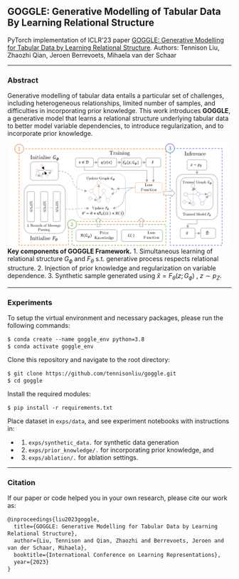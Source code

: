 ## GOGGLE: Generative Modelling of Tabular Data By Learning Relational Structure

PyTorch implementation of ICLR'23 paper [GOGGLE: Generative Modelling for Tabular Data by Learning Relational Structure](https://openreview.net/forum?id=fPVRcJqspu&referrer=%5BAuthor%20Console%5D(%2Fgroup%3Fid%3DICLR.cc%2F2023%2FConference%2FAuthors%23your-submissions)). Authors: Tennison Liu, Zhaozhi Qian, Jeroen Berrevoets, Mihaela van der Schaar

---
### Abstract

Generative modelling of tabular data entails a particular set of challenges, including heterogeneous relationships, limited number of samples, and difficulties in incorporating prior knowledge. This work introduces **GOGGLE**, a generative model that learns a relational structure underlying tabular data to better model variable dependencies, to introduce regularization, and to incorporate prior knowledge.

![GOGGLE Overview](./figures/goggle_recipe.png?raw=True)
**Key components of GOGGLE Framework.** 1. Simultaneous learning of relational structure $G_\phi$ and $F_\theta$ s.t. generative process respects relational structure. 2. Injection of prior knowledge and regularization on variable dependence. 3. Synthetic sample generated using $\hat{x} = F_\theta(z; G_\phi) \:, \: z\sim p_Z$.

---
### Experiments

To setup the virtual environment and necessary packages, please run the following commands:
```
$ conda create --name goggle_env python=3.8
$ conda activate goggle_env
```
Clone this repository and navigate to the root directory:
```
$ git clone https://github.com/tennisonliu/goggle.git
$ cd goggle
```
Install the required modules:
```
$ pip install -r requirements.txt
```

Place dataset in ```exps/data```, and see experiment notebooks with instructions in:
 - 1) ```exps/synthetic_data.``` for synthetic data generation
 - 2) ```exps/prior_knowledge/.``` for incorporating prior knowledge, and
 - 3) ```exps/ablation/.``` for ablation settings.

---

### Citation
If our paper or code helped you in your own research, please cite our work as:
```
@inproceedings{liu2023goggle,
  title={GOGGLE: Generative Modelling for Tabular Data by Learning Relational Structure},
  author={Liu, Tennison and Qian, Zhaozhi and Berrevoets, Jeroen and van der Schaar, Mihaela},
  booktitle={International Conference on Learning Representations},
  year={2023}
}
```
